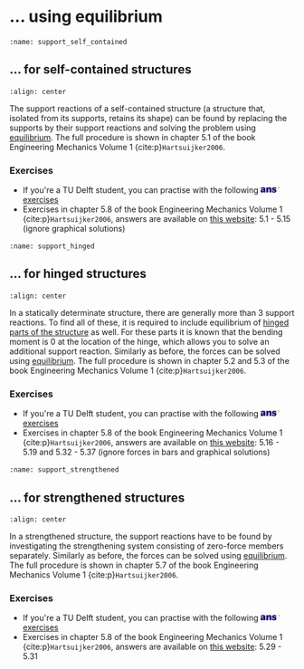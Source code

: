 # ... using equilibrium

```{index} Support reactions self-contained structures
:name: support_self_contained
```
## ... for self-contained structures

```{figure} ./support_data/self-contained.svg
:align: center
```

The support reactions of a self-contained structure (a structure that, isolated from its supports, retains its shape) can be found by replacing the supports by their support reactions and solving the problem using [equilibrium](equilibrium_body). The full procedure is shown in chapter 5.1 of the book Engineering Mechanics Volume 1 {cite:p}`Hartsuijker2006`.

### Exercises
- If you're a TU Delft student, you can practise with the following [<img height="12px" src="../../images/ANS.svg" alt="ANS"> exercises](https://ans.app/digital_test/assignments/1090054/results/new)
- Exercises in chapter 5.8 of the book Engineering Mechanics Volume 1 {cite:p}`Hartsuijker2006`, answers are available on [this website](https://icozct.tudelft.nl/TUD_CT/bookanswers/vol1/Chapter5/): 5.1 - 5.15 (ignore graphical solutions)

```{index} Support reactions hinged structures
:name: support_hinged
```
## ... for hinged structures
```{figure} ./support_data/hinged.svg
:align: center
```
In a statically determinate structure, there are generally more than 3 support reactions. To find all of these, it is required to include equilibrium of [hinged parts of the structure](free_body_diagram_hinged) as well. For these parts it is known that the bending moment is $0$ at the location of the hinge, which allows you to solve an additional support reaction. Similarly as before, the forces can be solved using [equilibrium](equilibrium_body). The full procedure is shown in chapter 5.2 and 5.3 of the book Engineering Mechanics Volume 1 {cite:p}`Hartsuijker2006`.

### Exercises
- If you're a TU Delft student, you can practise with the following [<img height="12px" src="../../images/ANS.svg" alt="ANS"> exercises](https://ans.app/digital_test/assignments/1090055/results/new)
- Exercises in chapter 5.8 of the book Engineering Mechanics Volume 1 {cite:p}`Hartsuijker2006`, answers are available on [this website](https://icozct.tudelft.nl/TUD_CT/bookanswers/vol1/Chapter5/): 5.16 - 5.19 and 5.32 - 5.37 (ignore forces in bars and graphical solutions)

```{index} Support reactions strengthened structures
:name: support_strengthened
```
## ... for strengthened structures
```{figure} ./support_data/strengthened.svg
:align: center
```
In a strengthened structure, the support reactions have to be found by investigating the strengthening system consisting of zero-force members separately. Similarly as before, the forces can be solved using [equilibrium](equilibrium_body). The full procedure is shown in chapter 5.7 of the book Engineering Mechanics Volume 1 {cite:p}`Hartsuijker2006`.

### Exercises
- If you're a TU Delft student, you can practise with the following [<img height="12px" src="../../images/ANS.svg" alt="ANS"> exercises](https://ans.app/digital_test/assignments/1090057/results/new)
- Exercises in chapter 5.8 of the book Engineering Mechanics Volume 1 {cite:p}`Hartsuijker2006`, answers are available on [this website](https://icozct.tudelft.nl/TUD_CT/bookanswers/vol1/Chapter5/): 5.29 - 5.31
